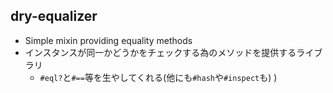## dry-equalizer

* Simple mixin providing equality methods
* インスタンスが同一かどうかをチェックする為のメソッドを提供するライブラリ
  * `#eql?`と`#==`等を生やしてくれる(他にも`#hash`や`#inspect`も)
)
